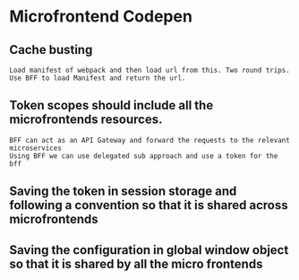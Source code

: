 # Microfrontend Codepen

## Cache busting
    Load manifest of webpack and then load url from this. Two round trips.
    Use BFF to load Manifest and return the url.

## Token scopes should include all the microfrontends resources.
    BFF can act as an API Gateway and forward the requests to the relevant microservices
    Using BFF we can use delegated sub approach and use a token for the bff

## Saving the token in session storage and following a convention so that it is shared across microfrontends

## Saving the configuration in global window object so that it is shared by all the micro frontends 
    
